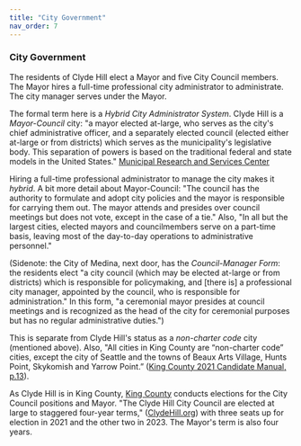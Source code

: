 ```yaml
---
title: "City Government"
nav_order: 7
---
```


### City Government

The residents of Clyde Hill elect a Mayor and five City Council members. The Mayor hires a full-time professional city administrator to administrate. The city manager serves under the Mayor. 

The formal term here is a _Hybrid City Administrator System_. Clyde Hill is a _Mayor-Council_ city: "a mayor elected at-large, who serves as the city's chief administrative officer, and a separately elected council (elected either at-large or from districts) which serves as the municipality's legislative body. This separation of powers is based on the traditional federal and state models in the United States." [Municipal Research and Services Center](https://mrsc.org/Home/Explore-Topics/Legal/General-Government/City-and-Town-Forms-of-Government.aspx) 

Hiring a full-time professional administrator to manage the city makes it _hybrid_. A bit more detail about Mayor-Council: "The council has the authority to formulate and adopt city policies and the mayor is responsible for carrying them out. The mayor attends and presides over council meetings but does not vote, except in the case of a tie." Also, "In all but the largest cities, elected mayors and councilmembers serve on a part-time basis, leaving most of the day-to-day operations to administrative personnel."

(Sidenote: the City of Medina, next door, has the _Council-Manager Form_: the residents elect  "a city council (which may be elected at-large or from districts) which is responsible for policymaking, and [there is] a professional city manager, appointed by the council, who is responsible for administration." In this form, "a ceremonial mayor presides at council meetings and is recognized as the head of the city for ceremonial purposes but has no regular administrative duties.")

This is separate from Clyde Hill's status as a _non-charter code_ city (mentioned above). Also, "All cities in King County are “non-charter code” cities, except the city of Seattle and the towns of Beaux Arts Village, Hunts Point, Skykomish and Yarrow Point.” ([King County 2021 Candidate Manual, p.13](https://kingcounty.gov/~/media/depts/elections/for-candidates/pdfs/candidate-manual.ashx?la=en)).

As Clyde Hill is in King County, [King County](https://kingcounty.gov/depts/elections/about-us.aspx) conducts elections for the City Council positions and Mayor. "The Clyde Hill City Council are elected at large to staggered four-year terms," ([ClydeHill.org](https://www.clydehill.org/government/council)) with three seats up for election in 2021 and the other two in 2023. The Mayor's term is also four years. 

